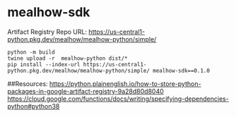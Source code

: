 # mealhow-sdk

Artifact Registry Repo URL: https://us-central1-python.pkg.dev/mealhow/mealhow-python/simple/

```shell
python -m build
twine upload -r  mealhow-python dist/*
pip install --index-url https://us-central1-python.pkg.dev/mealhow/mealhow-python/simple/ mealhow-sdk==0.1.0
```

##Resources:
https://python.plainenglish.io/how-to-store-python-packages-in-google-artifact-registry-9a28d80d8040
https://cloud.google.com/functions/docs/writing/specifying-dependencies-python#python38